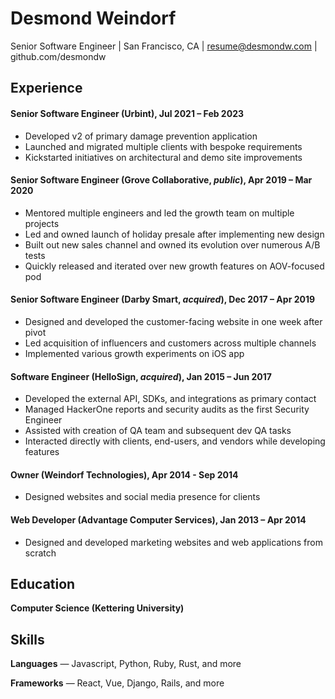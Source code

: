 # Desmond Weindorf

Senior Software Engineer | San Francisco, CA | resume@desmondw.com | github.com/desmondw


## Experience

#### Senior Software Engineer (Urbint), Jul 2021 – Feb 2023
- Developed v2 of primary damage prevention application
- Launched and migrated multiple clients with bespoke requirements
- Kickstarted initiatives on architectural and demo site improvements

#### Senior Software Engineer (Grove Collaborative, _public_), Apr 2019 – Mar 2020
- Mentored multiple engineers and led the growth team on multiple projects
- Led and owned launch of holiday presale after implementing new design
- Built out new sales channel and owned its evolution over numerous A/B tests
- Quickly released and iterated over new growth features on AOV-focused pod

#### Senior Software Engineer (Darby Smart, _acquired_), Dec 2017 – Apr 2019
- Designed and developed the customer-facing website in one week after pivot
- Led acquisition of influencers and customers across multiple channels
- Implemented various growth experiments on iOS app

#### Software Engineer (HelloSign, _acquired_), Jan 2015 – Jun 2017
- Developed the external API, SDKs, and integrations as primary contact
- Managed HackerOne reports and security audits as the first Security Engineer
- Assisted with creation of QA team and subsequent dev QA tasks
- Interacted directly with clients, end-users, and vendors while developing features

#### Owner (Weindorf Technologies), Apr 2014 - Sep 2014
- Designed websites and social media presence for clients

#### Web Developer (Advantage Computer Services), Jan 2013 – Apr 2014
- Designed and developed marketing websites and web applications from scratch


## Education

__Computer Science (Kettering University)__


## Skills

__Languages__ — Javascript, Python, Ruby, Rust, and more

__Frameworks__ — React, Vue, Django, Rails, and more
